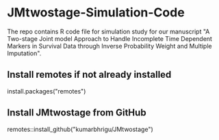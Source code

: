# JMtwostage-Simulation-Code
The repo contains R code file for simulation study for our manuscript "A Two-stage Joint model Approach to Handle Incomplete Time Dependent Markers in Survival Data through Inverse Probability Weight and Multiple Imputation".

## Install remotes if not already installed
install.packages("remotes")

## Install JMtwostage from GitHub
remotes::install_github("kumarbhrigu/JMtwostage")
